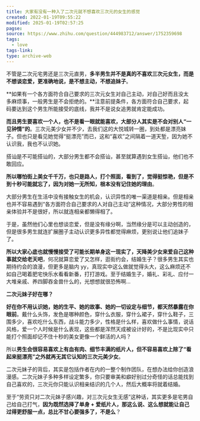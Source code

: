 ```yaml
---
title: 大家有没有一种入了二次元就不想喜欢三次元的女生的感觉
created: 2022-01-19T09:55:22
modified: 2025-01-19T02:57:25
pagse: 
source: https://www.zhihu.com/question/444983712/answer/1752359698
tags:
  - love
tags-link: 
type: archive-web
---
```


不管是二次元宅男还是三次元直男，**多半男生并不是真的不喜欢三次元女生，而是不想谈恋爱，更准确地说，是不想主动，不想追妹子**。

**如果有一个各方面符合自己要求的三次元女生对自己主动，对自己好而且没太多麻烦事，一般男生是不会拒绝的。**注意前提条件，各方面符合自己要求，起码要达到这个男生所能接受的底线，我并不是说女追男就肯定能成功。

**而且男生要喜欢一个人，也不是看一眼就能喜欢，大部分人其实是不会对别人“一见钟情”的**。三次元美少女并不少，去我们这的大悦城转一圈，到处都是漂亮妹子。但也只是看见她觉得“挺漂亮”而已，这和“喜欢”之间隔着一道天堑，因为她不认识我，我也不认识她。

搭讪是不可能搭讪的，大部分男生都不会搭讪，甚至就算遇到女生搭讪，他们也不敢回应。

**所以哪怕街上美女千千万，也只是路人，打个照面，看到了，觉得挺惊艳，但是不到十秒可能就忘了，因为对她一无所知，根本没有记住她的理由**。

大部分男生在生活中没有接触女生的机会，认识异性的唯一渠道是相亲。但是相亲也并不容易遇到“各方面符合自己要求的人对自己主动”这种情况，大部分男性的相亲体验并不是很好，所以就连相亲都懒得相了。

于是，虽然他们心里也想谈恋爱，但是没有缘分啊，当然缘分是可以主动创造的，但是很多男生就连扩展圈子主动认识更多异性都觉得麻烦，更别说让他们追妹子了。

**所以大家心底也就慢慢接受了可能长期单身这一现实了，天降美少女来爱自己这种事就交给老天吧**，何况就算恋爱了又怎样，逛街约会，结婚生子？很多男生其实也期待约会的浪漫，但更多是脑内 yy，真现实中这么做就觉得头大，这么麻烦还不如自己喝着肥宅快乐水看看新番，打打游戏。至于结婚生子，婚礼、彩礼、应付一大堆亲戚、养四脚吞金兽什么的，光想想就很恐怖啊...

**二次元妹子好在哪？**

**好在你不用认识她，她的生平、她的故事、她的一切设定与细节，都天然暴露在你眼前**。戴什么头饰，发色是哪种颜色，穿什么衣服，穿什么裙子，穿什么鞋子，三围多少，喜欢吃什么东西，战斗能力多少，性格是什么样，喜欢做什么事情，说话风格，爱一个人时候是什么表现，这些都是浑然天成被设计好的，不是比现实中只能打个照面却记不住十秒的美女更像一个鲜活的人吗？

所以**男生会很容易喜欢上有血有肉、细节丰满的纸片人，但不容易喜欢上除了“看起来挺漂亮”之外就再无其它认知的三次元美少女**。

二次元妹子的背后，其实是包括作者在内的一整个制作团队，在想办法给你创造浪漫感。二次元妹子多种多样设定繁多，你只要审美和癖好别过分奇怪的话总能找到自己喜欢的，三次元你只能认识相亲结识的几个人，然后大概率将就着结婚。

至于“劳资只对二次元妹子感兴趣，对三次元女生无感”这种话，其实更多是宅男自己给自己打气，**因为既然选择了单身 + 爱纸片人，那这么说、这么想就能让自己过得更舒服一点，总比不甘心要强多了，不是么**？
